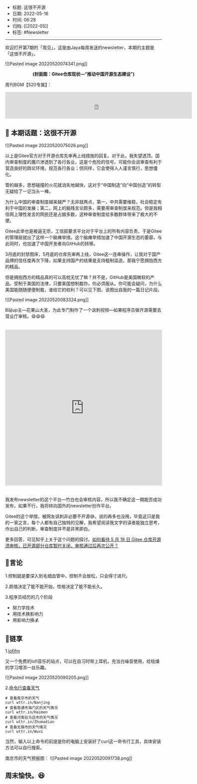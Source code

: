 - 标题: 这很不开源
- 日期: 2022-05-16
- 时间: 06:28
- 归档: [[2022-05]]
- 标签: #Newsletter 
___

欢迎打开第7期的「周见」，这是由Jaya每周发送的newsletter，本期的主题是「这很不开源」。

![[Pasted image 20220520074341.png]]
<b><center>(封面图：Gitee仓库现状—“推动中国开源生态建设”)</center></b>

周刊BGM【520专属】：

<iframe frameborder="no" border="0" marginwidth="0" marginheight="0" width=600 height=86 src="https://music.163.com/outchain/player?type=2&id=29491052&auto=0&height=66"></iframe>


## 📝 本期话题：这很不开源

![[Pasted image 20220520075026.png]]

以上是Gitee官方对于开源仓库先审再上线措施的回复。对于此，我失望透顶。国内审查制度的魔爪渗透到了各行各业，这是个危险的信号。可能你会说审查有利于营造良好的舆论环境，规范各行各业；但同样，它会使得人人谨言慎行，思想僵化。

管的越多，思想碰撞的火花就消失地越快，这对于“中国制造”向“中国创造”的转型无疑给了一记当头一棒。

为什么中国的审查制度越来越严？无非就两点，第一，中共需要维稳，社会稳定有利于中国的发展；第二，网上的脑残言论颇多，需要用审查制度来规范。但是我相信网上理性发言的网民还是占据多数，这种审查制度给多数群体带来了极大的不便。

Gitee此举也是被逼无奈，工信部要求平台对于平台上的所有内容负责，于是Gitee的管理层就出了这样一个脑瘫举措。这个脑瘫举措加速了中国开源生态的萎靡，与此同时，也加速了中国开发者向GitHub的转移。

3月底的封禁图床，5月底的仓库先审再上线，Gitee这一连串操作，让我对于国产品牌的信任度再次下降，如果支持国产的结果是支持粗制滥造，那我宁愿拥抱西方的精品。

但是拥抱西方的精品真的可以高枕无忧了嘛？并不是，GitHub是美国微软的产品，受制于美国的法律，只要美国想制裁你，你必须服从。你可能会疑问，为什么美国能随随便便制裁，谁给它的权利？可以见下图，该图出自我的一篇日记片段。

![[Pasted image 20220520083324.png]]

B站up主—花果山大圣，为此专门制作了一个讽刺视频—如果程序员做开源需要去营业厅审核。😄😄😄
<iframe src="https://player.bilibili.com/player.html?aid=341637926&bvid=BV16R4y1c7sf&cid=724052954&page=1" scrolling="no" border="0" frameborder="no" framespacing="0" allowfullscreen="true" style="width: 100%; height: 500px; max-width: 100%；align:center; padding:20px 0;"> </iframe>

我发布newsletter的这个平台—竹白也会审核内容，所以我不确定这一期能否成功发布，如果不行，我将转向国外的newsletter创作平台。

Gitee的这个举措，被网友讽刺非必要不开源😅。说的再多也没用，毕竟这只是我的一家之言，每个人都有自己独特的见解，我希望阅读我文字的读者能独立思考，作出自己的判断，审查制度并不是非黑即白。

更多回答，可见知乎上关于这个问题的探讨。[如何看待 5 月 18 日 Gitee 仓库开源须审核，已开源部分仓库暂时关闭，审核通过后再次公开？](https://www.zhihu.com/question/533388365)

## 📜言论

1.控制就是要深入到毛细血管中，控制不会放松，只会得寸进尺。

2.颜值决定了能不能开始，性格决定了能不能长久。

3.程序员经历的几个阶段

+ 努力学技术
+ 用技术换影响力
+ 用影响力换💰

## 🎇链享

1.[lofifm](https://lofifm.vercel.app/)

又一个免费的lofi音乐的站点，可以在自习时带上耳机，充当白噪音使用，给枯燥的学习增添一丝乐趣。

![[Pasted image 20220520090205.png]]

2.[命令行查看天气](https://github.com/chubin/wttr.in)

```shell
# 查看南京市的天气
curl wttr.in/Nanjing
# 查看南通市海门区的天气情况
curl wttr.in/Haimen
# 查看河南驻马店市的天气情况
curl wttr.in/Zhumadian
# 查看无锡市的天气情况
curl wttr.in/Wuxi
```

当然，输入以上命令的前提是你的电脑上安装好了curl这一命令行工具，具体安装方法可以自行搜索。

南京市的天气预报图：
![[Pasted image 20220520091738.png]]

## 周末愉快。😆
